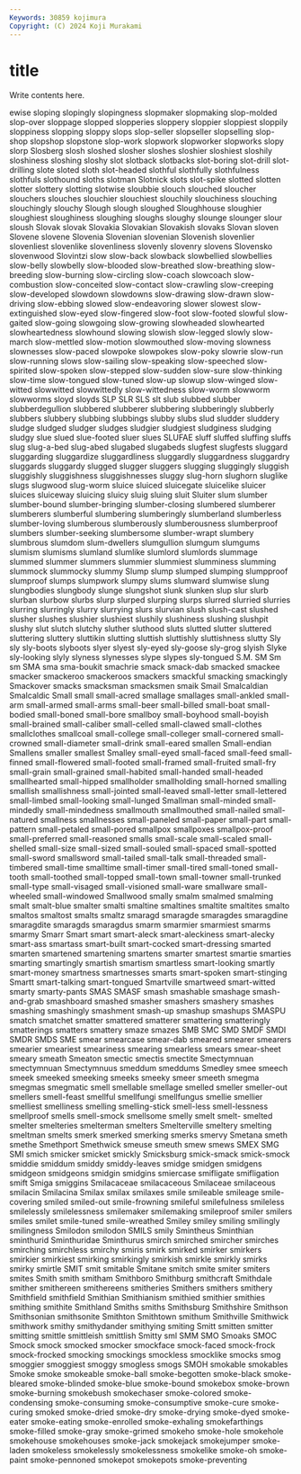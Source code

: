 ```yaml
---
Keywords: 30859 kojimura
Copyright: (C) 2024 Koji Murakami
---
```


# title

Write contents here.



ewise sloping slopingly slopingness slopmaker slopmaking slop-molded slop-over sloppage slopped
slopperies sloppery sloppier sloppiest sloppily sloppiness slopping sloppy slops slop-seller
slopseller slopselling slop-shop slopshop slopstone slop-work slopwork slopworker slopworks slopy
slorp Slosberg slosh sloshed slosher sloshes sloshier sloshiest sloshily sloshiness
sloshing sloshy slot slotback slotbacks slot-boring slot-drill slot-drilling slote sloted
sloth slot-headed slothful slothfully slothfulness slothfuls slothound sloths slotman Slotnick
slots slot-spike slotted slotten slotter slottery slotting slotwise sloubbie slouch
slouched sloucher slouchers slouches slouchier slouchiest slouchily slouchiness slouching slouchingly
slouchy Slough slough sloughed Sloughhouse sloughier sloughiest sloughiness sloughing sloughs
sloughy slounge slounger slour sloush Slovak slovak Slovakia Slovakian Slovakish
slovaks Slovan sloven Slovene slovene Slovenia Slovenian slovenian Slovenish slovenlier
slovenliest slovenlike slovenliness slovenly slovenry slovens Slovensko slovenwood Slovintzi slow
slow-back slowback slowbellied slowbellies slow-belly slowbelly slow-blooded slow-breathed slow-breathing slow-breeding
slow-burning slow-circling slow-coach slowcoach slow-combustion slow-conceited slow-contact slow-crawling slow-creeping slow-developed
slowdown slowdowns slow-drawing slow-drawn slow-driving slow-ebbing slowed slow-endeavoring slower slowest
slow-extinguished slow-eyed slow-fingered slow-foot slow-footed slowful slow-gaited slow-going slowgoing slow-growing
slowheaded slowhearted slowheartedness slowhound slowing slowish slow-legged slowly slow-march slow-mettled
slow-motion slowmouthed slow-moving slowness slownesses slow-paced slowpoke slowpokes slow-poky slowrie
slow-run slow-running slows slow-sailing slow-speaking slow-speeched slow-spirited slow-spoken slow-stepped slow-sudden
slow-sure slow-thinking slow-time slow-tongued slow-tuned slow-up slowup slow-winged slow-witted slowwitted
slowwittedly slow-wittedness slow-worm slowworm slowworms sloyd sloyds SLP SLR SLS
slt slub slubbed slubber slubberdegullion slubbered slubberer slubbering slubberingly slubberly
slubbers slubbery slubbing slubbings slubby slubs slud sludder sluddery sludge
sludged sludger sludges sludgier sludgiest sludginess sludging sludgy slue slued
slue-footed sluer slues SLUFAE sluff sluffed sluffing sluffs slug slug-a-bed
slug-abed slugabed slugabeds slugfest slugfests sluggard sluggarding sluggardize sluggardliness sluggardly
sluggardness sluggardry sluggards sluggardy slugged slugger sluggers slugging sluggingly sluggish
sluggishly sluggishness sluggishnesses sluggy slug-horn slughorn sluglike slugs slugwood slug-worm
sluice sluiced sluicegate sluicelike sluicer sluices sluiceway sluicing sluicy sluig
sluing sluit Sluiter slum slumber slumber-bound slumber-bringing slumber-closing slumbered slumberer
slumberers slumberful slumbering slumberingly slumberland slumberless slumber-loving slumberous slumberously slumberousness
slumberproof slumbers slumber-seeking slumbersome slumber-wrapt slumbery slumbrous slumdom slum-dwellers slumgullion
slumgum slumgums slumism slumisms slumland slumlike slumlord slumlords slummage slummed
slummer slummers slummier slummiest slumminess slumming slummock slummocky slummy Slump
slump slumped slumping slumpproof slumproof slumps slumpwork slumpy slums slumward
slumwise slung slungbodies slungbody slunge slungshot slunk slunken slup slur
slurb slurban slurbow slurbs slurp slurped slurping slurps slurred slurried
slurries slurring slurringly slurry slurrying slurs slurvian slush slush-cast slushed
slusher slushes slushier slushiest slushily slushiness slushing slushpit slushy slut
slutch slutchy sluther sluthood sluts slutted slutter sluttered sluttering sluttery
sluttikin slutting sluttish sluttishly sluttishness slutty Sly sly sly-boots slyboots
slyer slyest sly-eyed sly-goose sly-grog slyish Slyke sly-looking slyly slyness
slynesses slype slypes sly-tongued S.M. SM Sm sm SMA sma
sma-boukit smachrie smack smack-dab smacked smackee smacker smackeroo smackeroos smackers
smackful smacking smackingly Smackover smacks smacksman smacksmen smaik Smail Smalcaldian
Smalcaldic Small small small-acred smallage smallages small-ankled small-arm small-armed small-arms
small-beer small-billed small-boat small-bodied small-boned small-bore smallboy small-boyhood small-boyish small-brained
small-caliber small-celled small-clawed small-clothes smallclothes smallcoal small-college small-colleger small-cornered small-crowned
small-diameter small-drink small-eared smallen Small-endian Smallens smaller smallest Smalley small-eyed
small-faced small-feed small-finned small-flowered small-footed small-framed small-fruited small-fry small-grain small-grained
small-habited small-handed small-headed smallhearted small-hipped smallholder smallholding small-horned smalling smallish
smallishness small-jointed small-leaved small-letter small-lettered small-limbed small-looking small-lunged Smallman small-minded
small-mindedly small-mindedness smallmouth smallmouthed small-nailed small-natured smallness smallnesses small-paneled small-paper
small-part small-pattern small-petaled small-pored smallpox smallpoxes smallpox-proof small-preferred small-reasoned smalls
small-scale small-scaled small-shelled small-size small-sized small-souled small-spaced small-spotted small-sword smallsword
small-tailed small-talk small-threaded small-timbered small-time smalltime small-timer small-tired small-toned small-tooth
small-toothed small-topped small-town small-towner small-trunked small-type small-visaged small-visioned small-ware smallware
small-wheeled small-windowed Smallwood smally smalm smalmed smalming smalt smalt-blue smalter
smalti smaltine smaltines smaltite smaltites smalto smaltos smaltost smalts smaltz
smaragd smaragde smaragdes smaragdine smaragdite smaragds smaragdus smarm smarmier smarmiest
smarms smarmy Smarr Smart smart smart-aleck smart-aleckiness smart-alecky smart-ass smartass
smart-built smart-cocked smart-dressing smarted smarten smartened smartening smartens smarter smartest
smartie smarties smarting smartingly smartish smartism smartless smart-looking smartly smart-money
smartness smartnesses smarts smart-spoken smart-stinging Smartt smart-talking smart-tongued Smartville smartweed
smart-witted smarty smarty-pants SMAS SMASF smash smashable smashage smash-and-grab smashboard
smashed smasher smashers smashery smashes smashing smashingly smashment smash-up smashup
smashups SMASPU smatch smatchet smatter smattered smatterer smattering smatteringly smatterings
smatters smattery smaze smazes SMB SMC SMD SMDF SMDI SMDR
SMDS SME smear smearcase smear-dab smeared smearer smearers smearier smeariest
smeariness smearing smearless smears smear-sheet smeary smeath Smeaton smectic smectis
smectite Smectymnuan smectymnuan Smectymnuus smeddum smeddums Smedley smee smeech smeek
smeeked smeeking smeeks smeeky smeer smeeth smegma smegmas smegmatic smell
smellable smellage smelled smeller smeller-out smellers smell-feast smellful smellfungi smellfungus
smellie smellier smelliest smelliness smelling smelling-stick smell-less smell-lessness smellproof smells
smell-smock smellsome smelly smelt smelt- smelted smelter smelteries smelterman smelters
Smelterville smeltery smelting smeltman smelts smerk smerked smerking smerks smervy
Smetana smeth smethe Smethport Smethwick smeuse smeuth smew smews SMEX
SMG SMI smich smicker smicket smickly Smicksburg smick-smack smick-smock smiddie
smiddum smiddy smiddy-leaves smidge smidgen smidgens smidgeon smidgeons smidgin smidgins
smiercase smifligate smifligation smift Smiga smiggins Smilacaceae smilacaceous Smilaceae smilaceous
smilacin Smilacina Smilax smilax smilaxes smile smileable smileage smile-covering smiled
smiled-out smile-frowning smileful smilefulness smileless smilelessly smilelessness smilemaker smilemaking smileproof
smiler smilers smiles smilet smile-tuned smile-wreathed Smiley smiley smiling smilingly
smilingness Smilodon smilodon SMILS smily Smintheus Sminthian sminthurid Sminthuridae Sminthurus
smirch smirched smircher smirches smirching smirchless smirchy smiris smirk smirked
smirker smirkers smirkier smirkiest smirking smirkingly smirkish smirkle smirkly smirks
smirky smirtle SMIT smit smitable Smitane smitch smite smiter smiters
smites Smith smith smitham Smithboro Smithburg smithcraft Smithdale smither smithereen
smithereens smitheries Smithers smithers smithery Smithfield smithfield Smithian Smithianism smithied
smithier smithies smithing smithite Smithland Smiths smiths Smithsburg Smithshire Smithson
Smithsonian smithsonite Smithton Smithtown smithum Smithville Smithwick smithwork smithy smithydander
smithying smiting Smitt smitten smitter smitting smittle smittleish smittlish Smitty
sml SMM SMO Smoaks SMOC Smock smock smocked smocker smockface
smock-faced smock-frock smock-frocked smocking smockings smockless smocklike smocks smog smoggier
smoggiest smoggy smogless smogs SMOH smokable smokables Smoke smoke smokeable
smoke-ball smoke-begotten smoke-black smoke-bleared smoke-blinded smoke-blue smoke-bound smokebox smoke-brown smoke-burning
smokebush smokechaser smoke-colored smoke-condensing smoke-consuming smoke-consumptive smoke-cure smoke-curing smoked smoke-dried
smoke-dry smoke-drying smoke-dyed smoke-eater smoke-eating smoke-enrolled smoke-exhaling smokefarthings smoke-filled smoke-gray
smoke-grimed smokeho smoke-hole smokehole smokehouse smokehouses smoke-jack smokejack smokejumper smoke-laden
smokeless smokelessly smokelessness smokelike smoke-oh smoke-paint smoke-pennoned smokepot smokepots smoke-preventing
